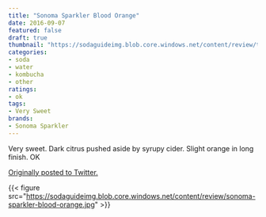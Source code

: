 ```yaml
---
title: "Sonoma Sparkler Blood Orange"
date: 2016-09-07
featured: false
draft: true
thumbnail: "https://sodaguideimg.blob.core.windows.net/content/review/thumbs/sonoma-sparkler-blood-orange.jpg"
categories:
- soda
- water
- kombucha
- other
ratings:
- ok
tags:
- Very Sweet
brands:
- Sonoma Sparkler
---
```


Very sweet. Dark citrus pushed aside by syrupy cider. Slight orange in long finish. OK

[Originally posted to Twitter.](https://twitter.com/Cavorter/status/773574208823496704)

{{< figure src="https://sodaguideimg.blob.core.windows.net/content/review/sonoma-sparkler-blood-orange.jpg" >}}

